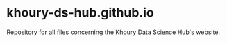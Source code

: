 # khoury-ds-hub.github.io
Repository for all files concerning the Khoury Data Science Hub's website. 
